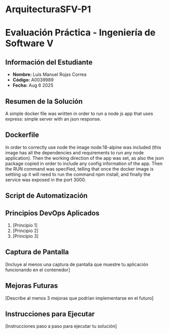 # ArquitecturaSFV-P1

# Evaluación Práctica - Ingeniería de Software V

## Información del Estudiante
- **Nombre:** Luis Manuel Rojas Correa
- **Código:** A0039989
- **Fecha:** Aug 6 2025

## Resumen de la Solución
A simple docker file was written in order to run a node js app
that uses express: simple server with an json response.



## Dockerfile

In order to correctly use node the image node:18-alpine
was included (this image has all the dependencies and requirements to
run any node application). Then the working direction of the app was
set, as also the json package copied in order to include any config
information of the app. Then the RUN command was specified, telling that 
once the docker image is settiing up it will need to run the command npm install, and finally the service was exposed in the port 3000. 


## Script de Automatización




## Principios DevOps Aplicados
1. [Principio 1]
2. [Principio 2]
3. [Principio 3]

## Captura de Pantalla
[Incluye al menos una captura de pantalla que muestre tu aplicación funcionando en el contenedor]

## Mejoras Futuras
[Describe al menos 3 mejoras que podrían implementarse en el futuro]

## Instrucciones para Ejecutar
[Instrucciones paso a paso para ejecutar tu solución]
